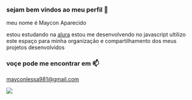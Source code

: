 ### sejam bem vindos ao meu perfil 🧡

meu nome é Maycon Aparecido

estou estudando na [alura](https://www.alura.com.br)
estou me desenvolvendo no javascript
ultilizo este espaço para minha organização e compartilhamento dos meus projetos desenvolvidos

### voçe pode me encontrar em 📫

mayconlessa981@gmail.com

![](https://media1.tenor.com/m/xOOIMK2RKbwAAAAC/cragette-cragsand.gif)
